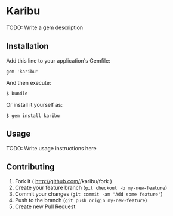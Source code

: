 # Karibu

TODO: Write a gem description

## Installation

Add this line to your application's Gemfile:

    gem 'karibu'

And then execute:

    $ bundle

Or install it yourself as:

    $ gem install karibu

## Usage

TODO: Write usage instructions here

## Contributing

1. Fork it ( http://github.com/<my-github-username>/karibu/fork )
2. Create your feature branch (`git checkout -b my-new-feature`)
3. Commit your changes (`git commit -am 'Add some feature'`)
4. Push to the branch (`git push origin my-new-feature`)
5. Create new Pull Request
